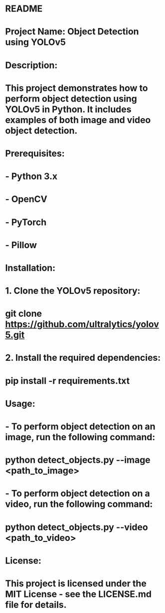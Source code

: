 

# README

# Project Name: Object Detection using YOLOv5

# Description:
# This project demonstrates how to perform object detection using YOLOv5 in Python. It includes examples of both image and video object detection.

# Prerequisites:
# - Python 3.x
# - OpenCV
# - PyTorch
# - Pillow

# Installation:
# 1. Clone the YOLOv5 repository:
#    git clone https://github.com/ultralytics/yolov5.git
# 2. Install the required dependencies:
#    pip install -r requirements.txt

# Usage:
# - To perform object detection on an image, run the following command:
#    python detect_objects.py --image <path_to_image>
# - To perform object detection on a video, run the following command:
#    python detect_objects.py --video <path_to_video>

# License:
# This project is licensed under the MIT License - see the LICENSE.md file for details.
